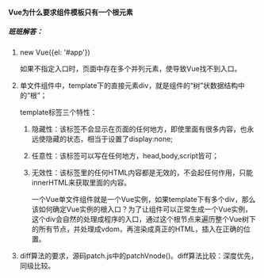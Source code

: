 #### Vue为什么要求组件模板只有一个根元素

##### 班班解答：

1. new Vue({el: '#app'})

   如果不指定入口时，页面中存在多个并列元素，使导致Vue找不到入口。

2. 单文件组件中，template下的直接元素div，就是组件的“树”状数据结构中的“根”；

   template标签三个特性：

   1. 隐藏性：该标签不会显示在页面的任何地方，即使里面有很多内容，也永远使隐藏的状态，相当于设置了display:none;

   2. 任意性：该标签可以写在任何地方，head,body,script皆可；

   3. 无效性：该标签里的任何HTML内容都是无效的，不会起任何作用，只能innerHTML来获取里面的内容。

      一个Vue单文件组件就是一个Vue实例，如果template下有多个div，那么该如何确定Vue实例的根入口？为了让组件可以正常生成一个Vue实例，这个div会自然的处理成程序的入口，通过这个根节点来遍历整个Vue树下的所有节点，并处理成vdom，再渲染成真正的HTML，插入在正确的位置。

3. diff算法的要求，源码patch.js中的patchVnode()。diff算法比较：深度优先，同级比较。

